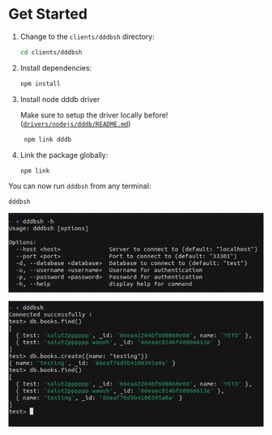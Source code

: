 # Get Started

1. Change to the `clients/dddbsh` directory:

    ```bash
    cd clients/dddbsh
    ```

2. Install dependencies:

    ```bash
    npm install
 
    ```
3. Install node dddb driver
   
   Make sure to setup the driver locally before! ([`drivers/nodejs/dddb/README.md`](drivers/nodejs/dddb/README.md))
   
   ```bash
    npm link dddb
    ```

4. Link the package globally:

    ```bash
    npm link
    ```

You can now run `dddbsh` from any terminal:

```bash
dddbsh
```

![dddbsh](../../images/dddbsh-h.png)

  
![Using dddbsh](../../images/dddbsh.png)